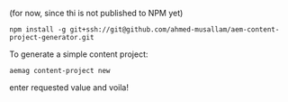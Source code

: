 (for now, since thi is not published to NPM yet)
```
npm install -g git+ssh://git@github.com/ahmed-musallam/aem-content-project-generator.git
```

To generate a simple content project:

```
aemag content-project new
```

enter requested value and voila!